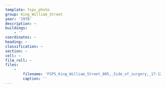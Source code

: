 ```yaml
---
template: fsps_photo
group: King_William_Street
year: '1978'
description: ~
buildings:
    - ''
coordinates: ~
heading: ~
classification: ~
section: ~
cell: ~
film_roll: ~
files:
    -
        filename: 'FSPS_King_William_Street_005,_Side_of_surgery,_17-12-E,_1978.png'
        caption: ''
---
```

